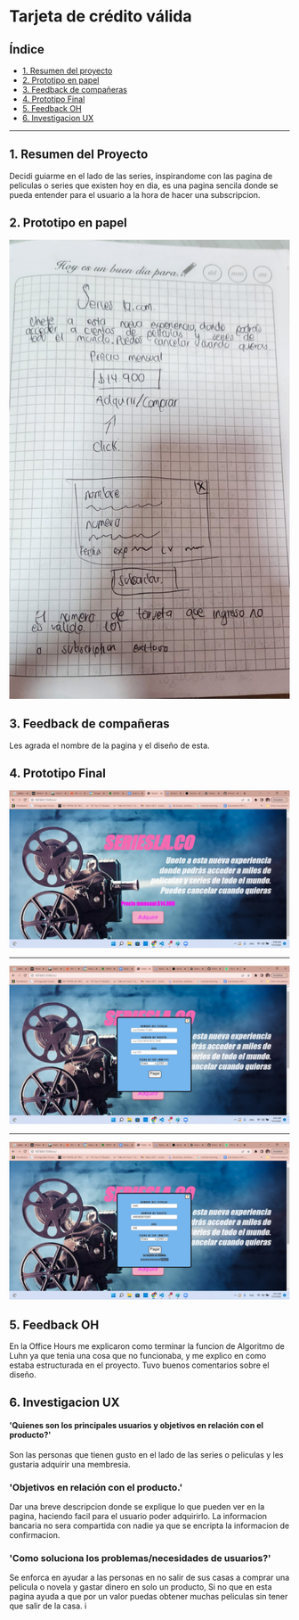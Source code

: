 # Tarjeta de crédito válida

## Índice

* [1. Resumen del proyecto](#1-Resumen-del-proyecto)
* [2. Prototipo en papel](#2-Prototipo-en-papel)
* [3. Feedback de compañeras](#3-Feedback-de-compañeras)
* [4. Prototipo Final](#4-Prototipo-Final)
* [5. Feedback OH](#5-Feedback-OH)
* [6. Investigacion UX](#6-Investigacion-UX)

***

## 1. Resumen del Proyecto
Decidi guiarme en el lado de las series, inspirandome con las pagina de peliculas o series que existen hoy en dia, es una pagina sencila
donde se pueda entender para el usuario a la hora de hacer una subscripcion.

## 2. Prototipo en papel
![Prototipo principal](src\Imagenes\Prototipo.jpg)

## 3. Feedback de compañeras
Les agrada el nombre de la pagina y el diseño de esta.

## 4. Prototipo Final
![Primer pantalla](./src/Imagenes/primera.jpeg)
***
![Segunda pantalla](./src/Imagenes/segunda.jpeg)
***
![Visualizacion final](./src/Imagenes/Ultima.jpeg)

## 5. Feedback OH
En la Office Hours me explicaron como terminar la funcion de Algoritmo de Luhn ya que tenia una cosa que no funcionaba, 
y me explico en como estaba estructurada en el proyecto. Tuvo buenos comentarios sobre el diseño.

## 6. Investigacion UX
#### 'Quienes son los principales usuarios y objetivos en relación con el producto?'
Son las personas que tienen gusto en el lado de las series o peliculas y les gustaria adquirir una membresia. 
### 'Objetivos en relación con el producto.'
Dar una breve descripcion donde se explique lo que pueden ver en la pagina, haciendo facil para el usuario
poder adquirirlo. La informacion bancaria no sera compartida con nadie ya que se encripta la informacion de confirmacion. 
### 'Como soluciona los problemas/necesidades de usuarios?'
Se enforca en ayudar a las personas en no salir de sus casas a comprar una pelicula o novela y gastar dinero en solo un producto, 
Si no que en esta pagina ayuda a que por un valor puedas obtener muchas peliculas sin tener que salir de la casa. i

